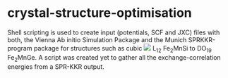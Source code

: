 # crystal-structure-optimisation

Shell scripting is used to create input (potentials, SCF and JXC) files with both, the Vienna Ab initio Simulation Package and the Munich SPRKKR-program package for structures such as cubic <img src="https://latex.codecogs.com/gif.latex?Fe_2MnSi  " /> L$_12$ Fe$_2$MnSi to DO$_19$ Fe$_2$MnGe. A script was created yet to gather all the exchange-correlation energies from a SPR-KKR output.
